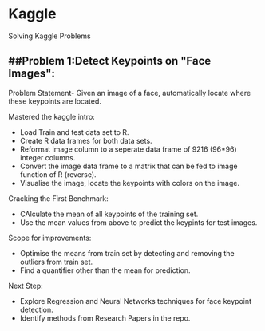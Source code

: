 # Kaggle
Solving Kaggle Problems


##Problem 1:Detect Keypoints on "Face Images":
-------------------------------------------
Problem Statement- 
Given an image of a face, automatically locate where these keypoints are located.

Mastered the kaggle intro:
* Load Train and test data set to R.
* Create R data frames for both data sets.
* Reformat image column to a seperate data frame of 9216 (96*96) integer columns.
* Convert the image data frame to a matrix that can be fed to image function of R (reverse).
* Visualise the image, locate the keypoints with colors on the image.

Cracking the First Benchmark:
* CAlculate the mean of all keypoints of the training set.
* Use the mean values from above to predict the keypints for test images.

Scope for improvements:
* Optimise the means from train set by detecting and removing the outliers from train set.
* Find a quantifier other than the mean for prediction.

Next Step:
* Explore Regression and Neural Networks techniques for face keypoint detection.
* Identify methods from Research Papers in the repo.








